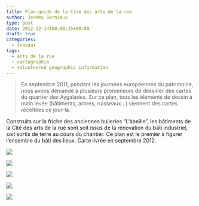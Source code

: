 ```yaml
---
title: Plan-guide de la Cité des arts de la rue
author: Jérémy Garniaux
type: post
date: 2012-12-14T08:00:15+00:00
draft: true
categories:
  - travaux
tags:
  - arts de la rue
  - cartographie
  - volunteered geographic information
---
```

 

> En sep­tem­bre 2011, pen­dant les journées européennes du pat­ri­moine, nous avons demandé à plusieurs promeneurs de dessin­er des cartes du quarti­er des Aygalades. Sur ce plan, tous les éléménts de dessin à main lev­ée (bâti­ments, arbres, ruis­seaux…) vien­nent des cartes récoltées ce jour-là.

Con­stru­its sur la friche des anci­ennes hui­leries “L’abeille”, les bâti­ments de la Cité des arts de la rue sont soit issus de la réno­va­tion du bâti indus­triel, soit sor­tis de terre au cours du chantier. Ce plan est le pre­mier à fig­ur­er l’ensem­ble du bâti des lieux. Carte livrée en sep­tem­bre 2012.

![](albums/carnet/plan_guide_car/plan-guide-car-recto_small.png)

![](albums/carnet/plan_guide_car/plan-guide-car-verso_small.png)

![](albums/carnet/plan_guide_car/DSC_0312_small.jpg)

![](albums/carnet/plan_guide_car/DSC_0311_small.jpg)

![](albums/carnet/plan_guide_car/DSC_0307_small.jpg)

